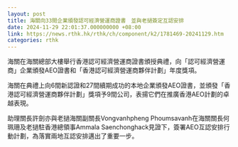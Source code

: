 ```yaml
---
layout: post
title: 海關向33間企業頒發認可經濟營運商證書　並與老撾簽定互認安排
date: 2024-11-29 22:01:37.000000000 +08:00
link: https://news.rthk.hk/rthk/ch/component/k2/1781469-20241129.htm
categories: rthk
---
```


海關在海關總部大樓舉行香港認可經濟營運商證書頒授典禮，向「認可經濟營運商」企業頒發AEO證書和「香港認可經濟營運商夥伴計劃」年度獎項。

海關在典禮上向6間新認證和27間續期成功的本地企業頒發AEO證書，並頒發「香港認可經濟營運商夥伴計劃」獎項予9間公司，表揚它們在推廣香港AEO計劃的卓越表現。

助理關長許劍亦與老撾海關副關長Vongvanhpheng Phoumsavanh在海關關長何珮珊及老撾駐香港總領事Ammala Saenchonghack見證下，簽署AEO互認安排行動計劃，為落實兩地互認安排邁出了重要一步。
